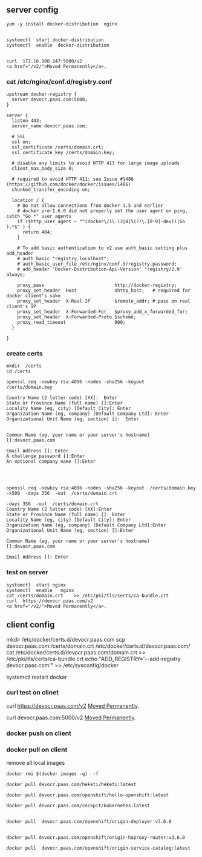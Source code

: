 ## server  config

```
yum -y install docker-distribution  nginx


systemctl  start docker-distribution
systemctl  enable  docker-distribution


curl  172.16.100.247:5000/v2
<a href="/v2/">Moved Permanently</a>.
```




###  cat /etc/nginx/conf.d/registry.conf
```
upstream docker-registry {  
  server devocr.paas.com:5000;  
}  

server {  
  listen 443;  
  server_name devocr.paas.com;  

  # SSL  
  ssl on;  
  ssl_certificate /certs/domain.crt;  
  ssl_certificate_key /certs/domain.key;  

  # disable any limits to avoid HTTP 413 for large image uploads  
  client_max_body_size 0;  

  # required to avoid HTTP 411: see Issue #1486 (https://github.com/docker/docker/issues/1486)  
  chunked_transfer_encoding on;  

  location / {  
    # Do not allow connections from docker 1.5 and earlier  
    # docker pre-1.6.0 did not properly set the user agent on ping, catch "Go *" user agents  
    if ($http_user_agent ~ "^(docker\/1\.(3|4|5(?!\.[0-9]-dev))|Go ).*$" ) {  
      return 404;  
    }  

    # To add basic authentication to v2 use auth_basic setting plus add_header  
    # auth_basic "registry.localhost";  
    # auth_basic_user_file /etc/nginx/conf.d/registry.password;  
    # add_header 'Docker-Distribution-Api-Version' 'registry/2.0' always;  

    proxy_pass                          http://docker-registry;
    proxy_set_header  Host              $http_host;   # required for docker client's sake  
    proxy_set_header  X-Real-IP         $remote_addr; # pass on real client's IP  
    proxy_set_header  X-Forwarded-For   $proxy_add_x_forwarded_for;  
    proxy_set_header  X-Forwarded-Proto $scheme;  
    proxy_read_timeout                  900;  
  }  

}  

```





### create certs 

```
mkdir  /certs
cd /certs

openssl req -newkey rsa:4096 -nodes -sha256 -keyout   /certs/domain.key

Country Name (2 letter code) [XX]:  Enter
State or Province Name (full name) []:Enter
Locality Name (eg, city) [Default City]: Enter
Organization Name (eg, company) [Default Company Ltd]: Enter
Organizational Unit Name (eg, section) []:  Enter


Common Name (eg, your name or your server's hostname) []:devocr.paas.com

Email Address []: Enter
A challenge password []:Enter
An optional company name []:Enter




openssl req -newkey rsa:4096 -nodes -sha256 -keyout  /certs/domain.key   -x509  -days 356  -out  /certs/domain.crt

-days 356  -out  /certs/domain.crt
Country Name (2 letter code) [XX]:Enter
State or Province Name (full name) []: Enter
Locality Name (eg, city) [Default City]: Enter
Organization Name (eg, company) [Default Company Ltd]:Enter
Organizational Unit Name (eg, section) []:Enter

Common Name (eg, your name or your server's hostname) []:devocr.paas.com

Email Address []: Enter
```

###  test  on  server
```
systemctl  start nginx
systemctl  enable   nginx
cat /certs/domain.crt    >> /etc/pki/tls/certs/ca-bundle.crt
curl  https://devocr.paas.com/v2
<a href="/v2/">Moved Permanently</a>.

```




## client  config

mkdir  /etc/docker/certs.d/devocr.paas.com
scp devocr.paas.com:/certs/domain.crt   /etc/docker/certs.d/devocr.paas.com/
cat /etc/docker/certs.d/devocr.paas.com/domain.crt    >> /etc/pki/tls/certs/ca-bundle.crt
echo "ADD_REGISTRY='--add-registry devocr.paas.com'"   >> /etc/sysconfig/docker



systemctl  restart docker

### curl test on clinet
curl  https://devocr.paas.com/v2
<a href="/v2/">Moved Permanently</a>.


curl  devocr.paas.com:5000/v2
<a href="/v2/">Moved Permanently</a>.


###  docker  push  on  client



###  docker  pull  on  client

remove  all  local  images

```
docker rmi $(docker images -q)  -f

```


```
docker pull devocr.paas.com/heketi/heketi:latest

docker pull devocr.paas.com/openshift/hello-openshift:latest

docker pull devocr.paas.com/cockpit/kubernetes:latest


docker pull  devocr.paas.com/openshift/origin-deployer:v3.6.0


docker pull devocr.paas.com/openshift/origin-haproxy-router:v3.6.0

docker pull  devocr.paas.com/openshift/origin-service-catalog:latest



```













